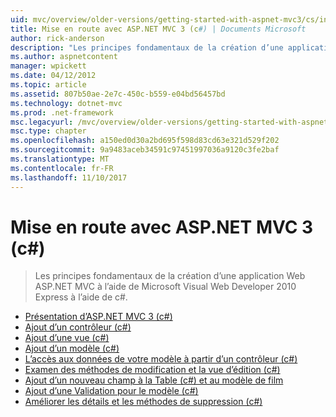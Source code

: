```yaml
---
uid: mvc/overview/older-versions/getting-started-with-aspnet-mvc3/cs/index
title: Mise en route avec ASP.NET MVC 3 (c#) | Documents Microsoft
author: rick-anderson
description: "Les principes fondamentaux de la création d’une application Web ASP.NET MVC à l’aide de Microsoft Visual Web Developer 2010 Express à l’aide de c#."
ms.author: aspnetcontent
manager: wpickett
ms.date: 04/12/2012
ms.topic: article
ms.assetid: 807b50ae-2e7c-450c-b559-e04bd56457bd
ms.technology: dotnet-mvc
ms.prod: .net-framework
msc.legacyurl: /mvc/overview/older-versions/getting-started-with-aspnet-mvc3/cs
msc.type: chapter
ms.openlocfilehash: a150ed0d30a2bd695f598d83cd63e321d529f202
ms.sourcegitcommit: 9a9483aceb34591c97451997036a9120c3fe2baf
ms.translationtype: MT
ms.contentlocale: fr-FR
ms.lasthandoff: 11/10/2017
---
```

<a name="getting-started-with-aspnet-mvc-3-c"></a>Mise en route avec ASP.NET MVC 3 (c#)
====================
> Les principes fondamentaux de la création d’une application Web ASP.NET MVC à l’aide de Microsoft Visual Web Developer 2010 Express à l’aide de c#.


- [Présentation d’ASP.NET MVC 3 (c#)](intro-to-aspnet-mvc-3.md)
- [Ajout d’un contrôleur (c#)](adding-a-controller.md)
- [Ajout d’une vue (c#)](adding-a-view.md)
- [Ajout d’un modèle (c#)](adding-a-model.md)
- [L’accès aux données de votre modèle à partir d’un contrôleur (c#)](accessing-your-models-data-from-a-controller.md)
- [Examen des méthodes de modification et la vue d’édition (c#)](examining-the-edit-methods-and-edit-view.md)
- [Ajout d’un nouveau champ à la Table (c#) et au modèle de film](adding-a-new-field.md)
- [Ajout d’une Validation pour le modèle (c#)](adding-validation-to-the-model.md)
- [Améliorer les détails et les méthodes de suppression (c#)](improving-the-details-and-delete-methods.md)
